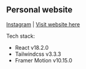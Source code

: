 ## Personal website

[Instagram](https://instagram.com/hibat.illah) | [Visit website here](https://hibatillah.site)

Tech stack:
- React v18.2.0
- Tailwindcss v3.3.3
- Framer Motion v10.15.0
